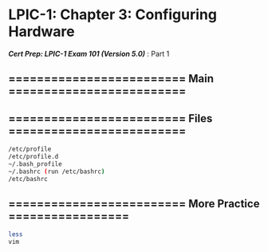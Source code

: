 # LPIC-1: Chapter 3: Configuring Hardware

***Cert Prep: LPIC-1 Exam 101 (Version 5.0)*** : Part 1

## ========================= Main =========================


## ========================= Files =========================

```bash
/etc/profile
/etc/profile.d
~/.bash_profile
~/.bashrc (run /etc/bashrc)
/etc/bashrc
```

## ========================= More Practice =================

```bash
less
vim
```